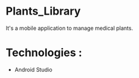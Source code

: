 # Plants_Library
It's a mobile application to manage medical plants.

# Technologies :
- Android Studio

